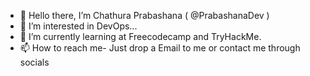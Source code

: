 - 👋 Hello there, I’m Chathura Prabashana ( @PrabashanaDev )
- 👀 I’m interested in DevOps...
- 🌱 I’m currently learning at Freecodecamp and TryHackMe.
- 📫 How to reach me- Just drop a Email to me or contact me through socials
  

<!---
PrabashanaDev/PrabashanaDev is a ✨ special ✨ repository because its `README.md` (this file) appears on your GitHub profile.
You can click the Preview link to take a look at your changes.
--->

